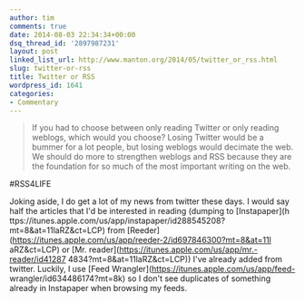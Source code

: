 ```yaml
---
author: tim
comments: true
date: 2014-08-03 22:34:34+00:00
dsq_thread_id: '2897987231'
layout: post
linked_list_url: http://www.manton.org/2014/05/twitter_or_rss.html
slug: twitter-or-rss
title: Twitter or RSS
wordpress_id: 1641
categories:
- Commentary
---
```


> If you had to choose between only reading Twitter or only reading weblogs,
which would you choose? Losing Twitter would be a bummer for a lot people, but
losing weblogs would decimate the web. We should do more to strengthen weblogs
and RSS because they are the foundation for so much of the most important
writing on the web.

#RSS4LIFE

Joking aside, I do get a lot of my news from twitter these days. I would say
half the articles that I'd be interested in reading (dumping to [Instapaper](h
ttps://itunes.apple.com/us/app/instapaper/id288545208?mt=8&at=11laRZ&ct=LCP)
from [Reeder](https://itunes.apple.com/us/app/reeder-2/id697846300?mt=8&at=11l
aRZ&ct=LCP) or [Mr. reader](https://itunes.apple.com/us/app/mr.-reader/id41287
4834?mt=8&at=11laRZ&ct=LCP)) I've already added from twitter. Luckily, I use
[Feed Wrangler](https://itunes.apple.com/us/app/feed-
wrangler/id634486174?mt=8k) so I don't see duplicates of something already in
Instapaper when browsing my feeds.

